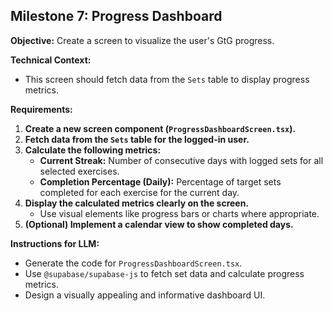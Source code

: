 ## Milestone 7: Progress Dashboard

**Objective:** Create a screen to visualize the user's GtG progress.

**Technical Context:**

* This screen should fetch data from the `Sets` table to display progress metrics.

**Requirements:**

1. **Create a new screen component (`ProgressDashboardScreen.tsx`).**
2. **Fetch data from the `Sets` table for the logged-in user.**
3. **Calculate the following metrics:**
   * **Current Streak:**  Number of consecutive days with logged sets for all selected exercises.
   * **Completion Percentage (Daily):** Percentage of target sets completed for each exercise for the current day.
4. **Display the calculated metrics clearly on the screen.**
   * Use visual elements like progress bars or charts where appropriate.
5. **(Optional) Implement a calendar view to show completed days.**

**Instructions for LLM:**

* Generate the code for `ProgressDashboardScreen.tsx`.
* Use `@supabase/supabase-js` to fetch set data and calculate progress metrics.
* Design a visually appealing and informative dashboard UI.